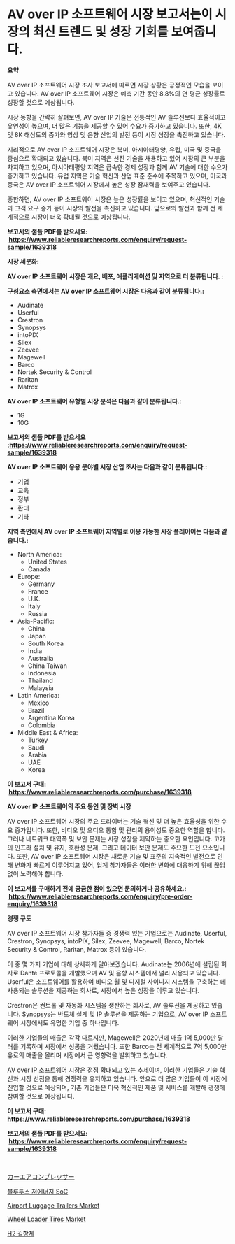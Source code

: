 <p><h1>AV over IP 소프트웨어 시장 보고서는이 시장의 최신 트렌드 및 성장 기회를 보여줍니다.</h1></p><p><strong>요약</strong></p>
<p><p>AV over IP 소프트웨어 시장 조사 보고서에 따르면 시장 상황은 긍정적인 모습을 보이고 있습니다. AV over IP 소프트웨어 시장은 예측 기간 동안 8.8%의 연 평균 성장률로 성장할 것으로 예상됩니다.</p><p>시장 동향을 간략히 살펴보면, AV over IP 기술은 전통적인 AV 솔루션보다 효율적이고 유연성이 높으며, 더 많은 기능을 제공할 수 있어 수요가 증가하고 있습니다. 또한, 4K 및 8K 해상도의 증가와 영상 및 음향 산업의 발전 등이 시장 성장을 촉진하고 있습니다.</p><p>지리적으로 AV over IP 소프트웨어 시장은 북미, 아시아태평양, 유럽, 미국 및 중국을 중심으로 확대되고 있습니다. 북미 지역은 선진 기술을 채용하고 있어 시장의 큰 부분을 차지하고 있으며, 아시아태평양 지역은 급속한 경제 성장과 함께 AV 기술에 대한 수요가 증가하고 있습니다. 유럽 지역은 기술 혁신과 산업 표준 준수에 주목하고 있으며, 미국과 중국은 AV over IP 소프트웨어 시장에서 높은 성장 잠재력을 보여주고 있습니다.</p><p>종합하면, AV over IP 소프트웨어 시장은 높은 성장률을 보이고 있으며, 혁신적인 기술과 고객 요구 증가 등이 시장의 발전을 촉진하고 있습니다. 앞으로의 발전과 함께 전 세계적으로 시장이 더욱 확대될 것으로 예상됩니다.</p></p>
<p><strong>보고서의 샘플 PDF를 받으세요: &nbsp;<a href="https://www.reliableresearchreports.com/enquiry/request-sample/1639318">https://www.reliableresearchreports.com/enquiry/request-sample/1639318</a></strong></p>
<p><strong>시장 세분화:</strong></p>
<p><strong> AV over IP 소프트웨어 시장은 개요, 배포, 애플리케이션 및 지역으로 더 분류됩니다. :</strong></p>
<p><strong>구성요소 측면에서는 AV over IP 소프트웨어 시장은 다음과 같이 분류됩니다.:</strong></p>
<p><ul><li>Audinate</li><li>Userful</li><li>Crestron</li><li>Synopsys</li><li>intoPIX</li><li>Silex</li><li>Zeevee</li><li>Magewell</li><li>Barco</li><li>Nortek Security & Control</li><li>Raritan</li><li>Matrox</li></ul></p>
<p><strong> AV over IP 소프트웨어 유형별 시장 분석은 다음과 같이 분류됩니다.:</strong></p>
<p><ul><li>1G</li><li>10G</li></ul></p>
<p><strong>보고서의 샘플 PDF를 받으세요 :<a href="https://www.reliableresearchreports.com/enquiry/request-sample/1639318">https://www.reliableresearchreports.com/enquiry/request-sample/1639318</a></strong></p>
<p><strong> AV over IP 소프트웨어 응용 분야별 시장 산업 조사는 다음과 같이 분류됩니다.:</strong></p>
<p><ul><li>기업</li><li>교육</li><li>정부</li><li>환대</li><li>기타</li></ul></p>
<p><strong>지역 측면에서 AV over IP 소프트웨어 지역별로 이용 가능한 시장 플레이어는 다음과 같습니다.:</strong></p>
<p><ul>
    <li>
        North America:
        <ul>
            <li>United States</li>
            <li>Canada</li>
        </ul>
    </li>
    <li>
        Europe:
        <ul>
            <li>Germany</li>
            <li>France</li>
            <li>U.K.</li>
            <li>Italy</li>
            <li>Russia</li>
        </ul>
    </li>
    <li>
        Asia-Pacific:
        <ul>
            <li>China</li>
            <li>Japan</li>
            <li>South Korea</li>
            <li>India</li>
            <li>Australia</li>
            <li>China Taiwan</li>
            <li>Indonesia</li>
            <li>Thailand</li>
            <li>Malaysia</li>
        </ul>
    </li>
    <li>
        Latin America:
        <ul>
            <li>Mexico</li>
            <li>Brazil</li>
            <li>Argentina Korea</li>
            <li>Colombia</li>
        </ul>
    </li>
    <li>
        Middle East & Africa:
        <ul>
            <li>Turkey</li>
            <li>Saudi</li>
            <li>Arabia</li>
            <li>UAE</li>
            <li>Korea</li>
        </ul>
    </li>
    </ul></p>
<p><strong>이 보고서 구매: &nbsp;<a href="https://www.reliableresearchreports.com/purchase/1639318">https://www.reliableresearchreports.com/purchase/1639318</a></strong></p>
<p><strong>AV over IP 소프트웨어의 주요 동인 및 장벽 시장</strong></p>
<p><p>AV over IP 소프트웨어 시장의 주요 드라이버는 기술 혁신 및 더 높은 효율성을 위한 수요 증가입니다. 또한, 비디오 및 오디오 통합 및 관리의 용이성도 중요한 역할을 합니다. 그러나 네트워크 대역폭 및 보안 문제는 시장 성장을 제약하는 중요한 요인입니다. 고가의 인프라 설치 및 유지, 호환성 문제, 그리고 데이터 보안 문제도 주요한 도전 요소입니다. 또한, AV over IP 소프트웨어 시장은 새로운 기술 및 표준의 지속적인 발전으로 인해 변화가 빠르게 이루어지고 있어, 업계 참가자들은 이러한 변화에 대응하기 위해 끊임없이 노력해야 합니다.</p></p>
<p><strong>이 보고서를 구매하기 전에 궁금한 점이 있으면 문의하거나 공유하세요.: &nbsp;<a href="https://www.reliableresearchreports.com/enquiry/pre-order-enquiry/1639318">https://www.reliableresearchreports.com/enquiry/pre-order-enquiry/1639318</a></strong></p>
<p><strong>경쟁 구도</strong></p>
<p><p>AV over IP 소프트웨어 시장 참가자들 중 경쟁력 있는 기업으로는 Audinate, Userful, Crestron, Synopsys, intoPIX, Silex, Zeevee, Magewell, Barco, Nortek Security & Control, Raritan, Matrox 등이 있습니다. </p><p>이 중 몇 가지 기업에 대해 상세하게 알아보겠습니다. Audinate는 2006년에 설립된 회사로 Dante 프로토콜을 개발했으며 AV 및 음향 시스템에서 널리 사용되고 있습니다. Userful은 소프트웨어를 활용하여 비디오 월 및 디지털 사이니지 시스템을 구축하는 데 사용되는 솔루션을 제공하는 회사로, 시장에서 높은 성장을 이루고 있습니다.</p><p>Crestron은 컨트롤 및 자동화 시스템을 생산하는 회사로, AV 솔루션을 제공하고 있습니다. Synopsys는 반도체 설계 및 IP 솔루션을 제공하는 기업으로, AV over IP 소프트웨어 시장에서도 유명한 기업 중 하나입니다.</p><p>이러한 기업들의 매출은 각각 다르지만, Magewell은 2020년에 매출 1억 5,000만 달러를 기록하며 시장에서 성공을 거뒀습니다. 또한 Barco는 전 세계적으로 7억 5,000만 유로의 매출을 올리며 시장에서 큰 영향력을 발휘하고 있습니다.</p><p>AV over IP 소프트웨어 시장은 점점 확대되고 있는 추세이며, 이러한 기업들은 기술 혁신과 시장 선점을 통해 경쟁력을 유지하고 있습니다. 앞으로 더 많은 기업들이 이 시장에 진입할 것으로 예상되며, 기존 기업들은 더욱 혁신적인 제품 및 서비스를 개발해 경쟁에 참여할 것으로 예상됩니다.</p></p>
<p><strong>이 보고서 구매: &nbsp; <a href="https://www.reliableresearchreports.com/purchase/1639318">https://www.reliableresearchreports.com/purchase/1639318</a></strong></p>
<p><strong>보고서의 샘플 PDF를 받으세요: &nbsp;<a href="https://www.reliableresearchreports.com/enquiry/request-sample/1639318">https://www.reliableresearchreports.com/enquiry/request-sample/1639318</a></strong><strong></strong></p>
<p>&nbsp;</p>
<p><p><a href="https://github.com/efcvopdgkdx128/Market-Research-Report-List-1/blob/main/213942810050.md">カーエアコンプレッサー</a></p><p><a href="https://medium.com/@dadanedu33/%EB%B8%94%EB%A3%A8%ED%88%AC%EC%8A%A4-%EC%A0%80%EC%A0%84%EB%A0%A5-soc-%EC%8B%9C%EC%9E%A5-%EC%A0%90%EC%9C%A0%EC%9C%A8-%EB%B3%80%ED%99%94-%EB%B0%8F-%EC%8B%9C%EC%9E%A5-%EC%84%B1%EC%9E%A5-%EB%8F%99%ED%96%A5-2024%EB%85%84-2031%EB%85%84-1f0dda0c45f5">블루투스 저에너지 SoC</a></p><p><a href="https://issuu.com/reportprime-2/docs/airport-luggage-trailers-market-size-2030.pptx">Airport Luggage Trailers Market</a></p><p><a href="https://issuu.com/reportprime-2/docs/wheel-loader-tires-market-size-2030.pptx">Wheel Loader Tires Market</a></p><p><a href="https://github.com/bunxhcci35271755/Market-Research-Report-List-1/blob/main/81285339457.md">H2 길항제</a></p></p>